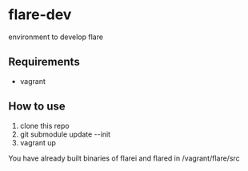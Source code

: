 flare-dev
====

environment to develop flare

Requirements
------------
* vagrant

How to use
------------

1. clone this repo
2. git submodule update --init
3. vagrant up

You have already built binaries of flarei and flared in /vagrant/flare/src
